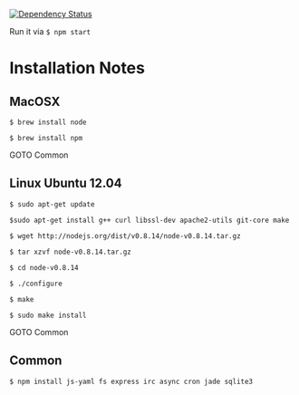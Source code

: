 [![Dependency Status](https://david-dm.org/osuosl/standupbot.svg)](https://david-dm.org/osuosl/standupbot)

Run it via
`$ npm start`


# Installation Notes


## MacOSX

`$ brew install node`

`$ brew install npm`

GOTO Common

## Linux Ubuntu 12.04

`$ sudo apt-get update`

`$sudo apt-get install g++ curl libssl-dev apache2-utils git-core make`

`$ wget http://nodejs.org/dist/v0.8.14/node-v0.8.14.tar.gz`

`$ tar xzvf node-v0.8.14.tar.gz`

`$ cd node-v0.8.14`

`$ ./configure`

`$ make`

`$ sudo make install`

GOTO Common

## Common
`$ npm install js-yaml fs express irc async cron jade sqlite3`
